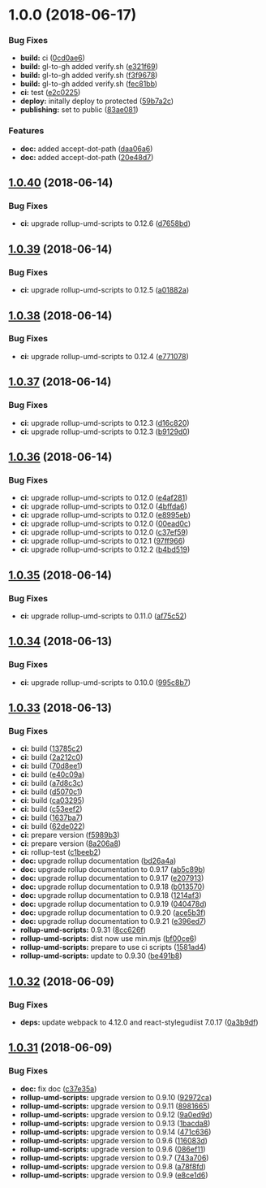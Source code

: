 # 1.0.0 (2018-06-17)


### Bug Fixes

* **build:** ci ([0cd0ae6](https://module.kopaxgroup.com/dev-tools/accept-dot-path/commit/0cd0ae6))
* **build:** gl-to-gh added verify.sh ([e321f69](https://module.kopaxgroup.com/dev-tools/accept-dot-path/commit/e321f69))
* **build:** gl-to-gh added verify.sh ([f3f9678](https://module.kopaxgroup.com/dev-tools/accept-dot-path/commit/f3f9678))
* **build:** gl-to-gh added verify.sh ([fec81bb](https://module.kopaxgroup.com/dev-tools/accept-dot-path/commit/fec81bb))
* **ci:** test ([e2c0225](https://module.kopaxgroup.com/dev-tools/accept-dot-path/commit/e2c0225))
* **deploy:** initally deploy to protected ([59b7a2c](https://module.kopaxgroup.com/dev-tools/accept-dot-path/commit/59b7a2c))
* **publishing:** set to public ([83ae081](https://module.kopaxgroup.com/dev-tools/accept-dot-path/commit/83ae081))


### Features

* **doc:** added accept-dot-path ([daa06a6](https://module.kopaxgroup.com/dev-tools/accept-dot-path/commit/daa06a6))
* **doc:** added accept-dot-path ([20e48d7](https://module.kopaxgroup.com/dev-tools/accept-dot-path/commit/20e48d7))

<a name="1.0.40"></a>
## [1.0.40](https://module.kopaxgroup.com/dev-tools/rollup-umd/compare/v1.0.39...v1.0.40) (2018-06-14)


### Bug Fixes

* **ci:** upgrade rollup-umd-scripts to 0.12.6 ([d7658bd](https://module.kopaxgroup.com/dev-tools/rollup-umd/commit/d7658bd))

<a name="1.0.39"></a>
## [1.0.39](https://module.kopaxgroup.com/dev-tools/rollup-umd/compare/v1.0.38...v1.0.39) (2018-06-14)


### Bug Fixes

* **ci:** upgrade rollup-umd-scripts to 0.12.5 ([a01882a](https://module.kopaxgroup.com/dev-tools/rollup-umd/commit/a01882a))

<a name="1.0.38"></a>
## [1.0.38](https://module.kopaxgroup.com/dev-tools/rollup-umd/compare/v1.0.37...v1.0.38) (2018-06-14)


### Bug Fixes

* **ci:** upgrade rollup-umd-scripts to 0.12.4 ([e771078](https://module.kopaxgroup.com/dev-tools/rollup-umd/commit/e771078))

<a name="1.0.37"></a>
## [1.0.37](https://module.kopaxgroup.com/dev-tools/rollup-umd/compare/v1.0.36...v1.0.37) (2018-06-14)


### Bug Fixes

* **ci:** upgrade rollup-umd-scripts to 0.12.3 ([d16c820](https://module.kopaxgroup.com/dev-tools/rollup-umd/commit/d16c820))
* **ci:** upgrade rollup-umd-scripts to 0.12.3 ([b9129d0](https://module.kopaxgroup.com/dev-tools/rollup-umd/commit/b9129d0))

<a name="1.0.36"></a>
## [1.0.36](https://module.kopaxgroup.com/dev-tools/rollup-umd/compare/v1.0.35...v1.0.36) (2018-06-14)


### Bug Fixes

* **ci:** upgrade rollup-umd-scripts to 0.12.0 ([e4af281](https://module.kopaxgroup.com/dev-tools/rollup-umd/commit/e4af281))
* **ci:** upgrade rollup-umd-scripts to 0.12.0 ([4bffda6](https://module.kopaxgroup.com/dev-tools/rollup-umd/commit/4bffda6))
* **ci:** upgrade rollup-umd-scripts to 0.12.0 ([e8995eb](https://module.kopaxgroup.com/dev-tools/rollup-umd/commit/e8995eb))
* **ci:** upgrade rollup-umd-scripts to 0.12.0 ([00ead0c](https://module.kopaxgroup.com/dev-tools/rollup-umd/commit/00ead0c))
* **ci:** upgrade rollup-umd-scripts to 0.12.0 ([c37ef59](https://module.kopaxgroup.com/dev-tools/rollup-umd/commit/c37ef59))
* **ci:** upgrade rollup-umd-scripts to 0.12.1 ([97ff966](https://module.kopaxgroup.com/dev-tools/rollup-umd/commit/97ff966))
* **ci:** upgrade rollup-umd-scripts to 0.12.2 ([b4bd519](https://module.kopaxgroup.com/dev-tools/rollup-umd/commit/b4bd519))

<a name="1.0.35"></a>
## [1.0.35](https://module.kopaxgroup.com/dev-tools/rollup-umd/compare/v1.0.34...v1.0.35) (2018-06-14)


### Bug Fixes

* **ci:** upgrade rollup-umd-scripts to 0.11.0 ([af75c52](https://module.kopaxgroup.com/dev-tools/rollup-umd/commit/af75c52))

<a name="1.0.34"></a>
## [1.0.34](https://module.kopaxgroup.com/dev-tools/rollup-umd/compare/v1.0.33...v1.0.34) (2018-06-13)


### Bug Fixes

* **ci:** upgrade rollup-umd-scripts to 0.10.0 ([995c8b7](https://module.kopaxgroup.com/dev-tools/rollup-umd/commit/995c8b7))

<a name="1.0.33"></a>
## [1.0.33](https://module.kopaxgroup.com/dev-tools/rollup-umd/compare/v1.0.32...v1.0.33) (2018-06-13)


### Bug Fixes

* **ci:** build ([13785c2](https://module.kopaxgroup.com/dev-tools/rollup-umd/commit/13785c2))
* **ci:** build ([2a212c0](https://module.kopaxgroup.com/dev-tools/rollup-umd/commit/2a212c0))
* **ci:** build ([70d8ee1](https://module.kopaxgroup.com/dev-tools/rollup-umd/commit/70d8ee1))
* **ci:** build ([e40c09a](https://module.kopaxgroup.com/dev-tools/rollup-umd/commit/e40c09a))
* **ci:** build ([a7d8c3c](https://module.kopaxgroup.com/dev-tools/rollup-umd/commit/a7d8c3c))
* **ci:** build ([d5070c1](https://module.kopaxgroup.com/dev-tools/rollup-umd/commit/d5070c1))
* **ci:** build ([ca03295](https://module.kopaxgroup.com/dev-tools/rollup-umd/commit/ca03295))
* **ci:** build ([c53eef2](https://module.kopaxgroup.com/dev-tools/rollup-umd/commit/c53eef2))
* **ci:** build ([1637ba7](https://module.kopaxgroup.com/dev-tools/rollup-umd/commit/1637ba7))
* **ci:** build ([62de022](https://module.kopaxgroup.com/dev-tools/rollup-umd/commit/62de022))
* **ci:** prepare version ([f5989b3](https://module.kopaxgroup.com/dev-tools/rollup-umd/commit/f5989b3))
* **ci:** prepare version ([8a206a8](https://module.kopaxgroup.com/dev-tools/rollup-umd/commit/8a206a8))
* **ci:** rollup-test ([c1beeb2](https://module.kopaxgroup.com/dev-tools/rollup-umd/commit/c1beeb2))
* **doc:** upgrade rollup documentation ([bd26a4a](https://module.kopaxgroup.com/dev-tools/rollup-umd/commit/bd26a4a))
* **doc:** upgrade rollup documentation to 0.9.17 ([ab5c89b](https://module.kopaxgroup.com/dev-tools/rollup-umd/commit/ab5c89b))
* **doc:** upgrade rollup documentation to 0.9.17 ([e207913](https://module.kopaxgroup.com/dev-tools/rollup-umd/commit/e207913))
* **doc:** upgrade rollup documentation to 0.9.18 ([b013570](https://module.kopaxgroup.com/dev-tools/rollup-umd/commit/b013570))
* **doc:** upgrade rollup documentation to 0.9.18 ([1214af3](https://module.kopaxgroup.com/dev-tools/rollup-umd/commit/1214af3))
* **doc:** upgrade rollup documentation to 0.9.19 ([040478d](https://module.kopaxgroup.com/dev-tools/rollup-umd/commit/040478d))
* **doc:** upgrade rollup documentation to 0.9.20 ([ace5b3f](https://module.kopaxgroup.com/dev-tools/rollup-umd/commit/ace5b3f))
* **doc:** upgrade rollup documentation to 0.9.21 ([e396ed7](https://module.kopaxgroup.com/dev-tools/rollup-umd/commit/e396ed7))
* **rollup-umd-scripts:** 0.9.31 ([8cc626f](https://module.kopaxgroup.com/dev-tools/rollup-umd/commit/8cc626f))
* **rollup-umd-scripts:** dist now use min.mjs ([bf00ce6](https://module.kopaxgroup.com/dev-tools/rollup-umd/commit/bf00ce6))
* **rollup-umd-scripts:** prepare to use ci scripts ([1581ad4](https://module.kopaxgroup.com/dev-tools/rollup-umd/commit/1581ad4))
* **rollup-umd-scripts:** update to 0.9.30 ([be491b8](https://module.kopaxgroup.com/dev-tools/rollup-umd/commit/be491b8))

<a name="1.0.32"></a>
## [1.0.32](https://module.kopaxgroup.com:20024/dev-tools/rollup-umd/compare/v1.0.31...v1.0.32) (2018-06-09)


### Bug Fixes

* **deps:** update webpack to 4.12.0 and react-stylegudiist 7.0.17 ([0a3b9df](https://module.kopaxgroup.com:20024/dev-tools/rollup-umd/commit/0a3b9df))

<a name="1.0.31"></a>
## [1.0.31](https://module.kopaxgroup.com:20024/dev-tools/rollup-umd/compare/v1.0.30...v1.0.31) (2018-06-09)


### Bug Fixes

* **doc:** fix doc ([c37e35a](https://module.kopaxgroup.com:20024/dev-tools/rollup-umd/commit/c37e35a))
* **rollup-umd-scripts:** upgrade version to 0.9.10 ([92972ca](https://module.kopaxgroup.com:20024/dev-tools/rollup-umd/commit/92972ca))
* **rollup-umd-scripts:** upgrade version to 0.9.11 ([8981665](https://module.kopaxgroup.com:20024/dev-tools/rollup-umd/commit/8981665))
* **rollup-umd-scripts:** upgrade version to 0.9.12 ([9a0ed9d](https://module.kopaxgroup.com:20024/dev-tools/rollup-umd/commit/9a0ed9d))
* **rollup-umd-scripts:** upgrade version to 0.9.13 ([1bacda8](https://module.kopaxgroup.com:20024/dev-tools/rollup-umd/commit/1bacda8))
* **rollup-umd-scripts:** upgrade version to 0.9.14 ([471c636](https://module.kopaxgroup.com:20024/dev-tools/rollup-umd/commit/471c636))
* **rollup-umd-scripts:** upgrade version to 0.9.6 ([116083d](https://module.kopaxgroup.com:20024/dev-tools/rollup-umd/commit/116083d))
* **rollup-umd-scripts:** upgrade version to 0.9.6 ([086ef11](https://module.kopaxgroup.com:20024/dev-tools/rollup-umd/commit/086ef11))
* **rollup-umd-scripts:** upgrade version to 0.9.7 ([743a706](https://module.kopaxgroup.com:20024/dev-tools/rollup-umd/commit/743a706))
* **rollup-umd-scripts:** upgrade version to 0.9.8 ([a78f8fd](https://module.kopaxgroup.com:20024/dev-tools/rollup-umd/commit/a78f8fd))
* **rollup-umd-scripts:** upgrade version to 0.9.9 ([e8ce1d6](https://module.kopaxgroup.com:20024/dev-tools/rollup-umd/commit/e8ce1d6))

